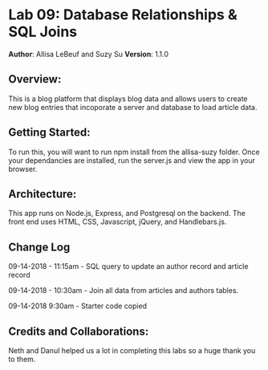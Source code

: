 # Lab 09: Database Relationships & SQL Joins 
**Author**: Allisa LeBeuf and Suzy Su 
**Version**: 1.1.0

## Overview: 
This is a blog platform that displays blog data and allows users to create new blog entries that incoporate a server and database to load article data.

## Getting Started:
To run this, you will want to run npm install from the allisa-suzy folder. Once your dependancies are installed, run the server.js and view the app in your browser.

## Architecture:
This app runs on Node.js, Express, and Postgresql on the backend. The front end uses HTML, CSS, Javascript, jQuery, and Handlebars.js.

## Change Log
09-14-2018 - 11:15am - SQL query to update an author record and article record

09-14-2018 - 10:30am - Join all data from articles and authors tables.

09-14-2018 9:30am - Starter code copied

## Credits and Collaborations:
Neth and Danul helped us a lot in completing this labs so a huge thank you to them.